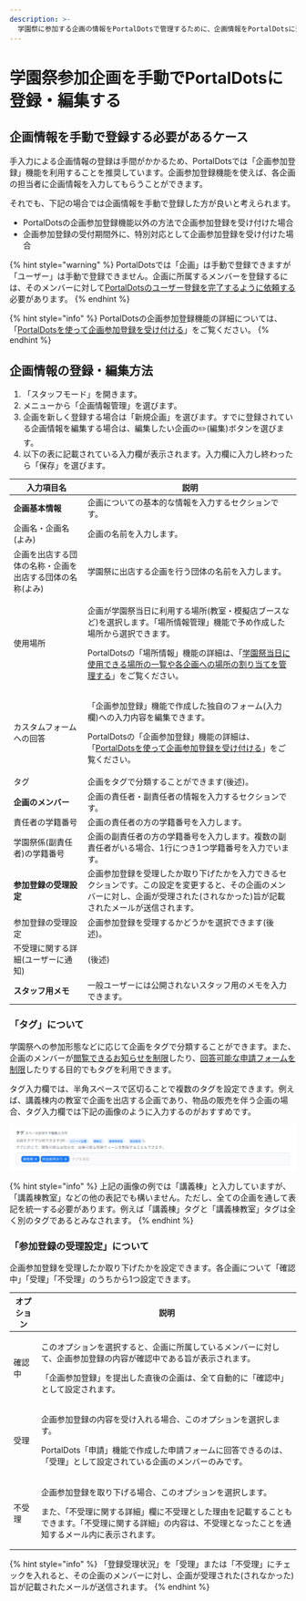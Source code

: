 ```yaml
---
description: >-
  学園祭に参加する企画の情報をPortalDotsで管理するために、企画情報をPortalDotsに登録する方法を説明します。また、PortalDotsに登録されている企画情報を編集する方法を説明します。
---
```


# 学園祭参加企画を手動でPortalDotsに登録・編集する

## 企画情報を手動で登録する必要があるケース

手入力による企画情報の登録は手間がかかるため、PortalDotsでは「企画参加登録」機能を利用することを推奨しています。企画参加登録機能を使えば、各企画の担当者に企画情報を入力してもらうことができます。

それでも、下記の場合では企画情報を手動で登録した方が良いと考えられます。

* PortalDotsの企画参加登録機能以外の方法で企画参加登録を受け付けた場合
* 企画参加登録の受付期間外に、特別対応として企画参加登録を受け付けた場合

{% hint style="warning" %}
PortalDotsでは「企画」は手動で登録できますが「ユーザー」は手動で登録できません。企画に所属するメンバーを登録するには、そのメンバーに対して[PortalDotsのユーザー登録を完了するように依頼する](../setup/user-registration.md)必要があります。
{% endhint %}

{% hint style="info" %}
PortalDotsの企画参加登録機能の詳細については、「[PortalDotsを使って企画参加登録を受け付ける](../features/circle-registration.md)」をご覧ください。
{% endhint %}

## 企画情報の登録・編集方法

1. 「スタッフモード」を開きます。
2. メニューから「企画情報管理」を選びます。
3. 企画を新しく登録する場合は「新規企画」を選びます。すでに登録されている企画情報を編集する場合は、編集したい企画の✏️(編集)ボタンを選びます。
4. 以下の表に記載されている入力欄が表示されます。入力欄に入力し終わったら「保存」を選びます。

| 入力項目名                         | 説明                                                                                                                                                                                           |
| ----------------------------- | -------------------------------------------------------------------------------------------------------------------------------------------------------------------------------------------- |
| **企画基本情報**                    | 企画についての基本的な情報を入力するセクションです。                                                                                                                                                                   |
| 企画名・企画名(よみ)                   | 企画の名前を入力します。                                                                                                                                                                                 |
| 企画を出店する団体の名称・企画を出店する団体の名称(よみ) | 学園祭に出店する企画を行う団体の名前を入力します。                                                                                                                                                                    |
| 使用場所                          | <p>企画が学園祭当日に利用する場所(教室・模擬店ブースなど)を選択します。「場所情報管理」機能で予め作成した場所から選択できます。</p><p></p><p>PortalDotsの「場所情報」機能の詳細は、「<a href="../features/places.md">学園祭当日に使用できる場所の一覧や各企画への場所の割り当てを管理する</a>」をご覧ください。</p> |
| カスタムフォームへの回答                  | <p>「企画参加登録」機能で作成した独自のフォーム(入力欄)への入力内容を編集できます。<br></p><p>PortalDotsの「企画参加登録」機能の詳細は、「<a href="../features/circle-registration.md">PortalDotsを使って企画参加登録を受け付ける</a>」をご覧ください。</p>                   |
| タグ                            | 企画をタグで分類することができます(後述)。                                                                                                                                                                       |
| **企画のメンバー**                   | 企画の責任者・副責任者の情報を入力するセクションです。                                                                                                                                                                  |
| 責任者の学籍番号                      | 企画の責任者の方の学籍番号を入力します。                                                                                                                                                                         |
| 学園祭係(副責任者)の学籍番号               | 企画の副責任者の方の学籍番号を入力します。複数の副責任者がいる場合、1行につき1つ学籍番号を入力でいます。                                                                                                                                        |
| **参加登録の受理設定**                 | 企画参加登録を受理したか取り下げたかを入力できるセクションです。この設定を変更すると、その企画のメンバーに対し、企画が受理された(されなかった)旨が記載されたメールが送信されます。                                                                                                   |
| 参加登録の受理設定                     | 企画参加登録を受理するかどうかを選択できます(後述)。                                                                                                                                                                  |
| 不受理に関する詳細(ユーザーに通知)            | (後述)                                                                                                                                                                                         |
| **スタッフ用メモ**                   | 一般ユーザーには公開されないスタッフ用のメモを入力できます。                                                                                                                                                               |

### 「タグ」について

学園祭への参加形態などに応じて企画をタグで分類することができます。また、企画のメンバーが[閲覧できるお知らせを制限](../features/pages.md#orasewonayznitsuite)したり、[回答可能な申請フォームを制限](../features/forms.md#fmuhenayznitsuite)したりする目的でもタグを利用できます。

タグ入力欄では、半角スペースで区切ることで複数のタグを設定できます。例えば、講義棟内の教室で企画を出店する企画であり、物品の販売を伴う企画の場合、タグ入力欄では下記の画像のように入力するのがおすすめです。

![タグの入力例](../.gitbook/assets/58610123-7645-49FE-8429-DAFA83A6AC74.png)

{% hint style="info" %}
上記の画像の例では「講義棟」と入力していますが、「講義棟教室」などの他の表記でも構いません。ただし、全ての企画を通して表記を統一する必要があります。例えば「講義棟」タグと「講義棟教室」タグは全く別のタグであるとみなされます。
{% endhint %}

### 「参加登録の受理設定」について

企画参加登録を受理したか取り下げたかを設定できます。各企画について「確認中」「受理」「不受理」のうちから1つ設定できます。

| オプション | 説明                                                                                                                                |
| ----- | --------------------------------------------------------------------------------------------------------------------------------- |
| 確認中   | <p>このオプションを選択すると、企画に所属しているメンバーに対して、企画参加登録の内容が確認中である旨が表示されます。</p><p></p><p>「企画参加登録」を提出した直後の企画は、全て自動的に「確認中」として設定されます。</p>           |
| 受理    | <p>企画参加登録の内容を受け入れる場合、このオプションを選択します。</p><p></p><p>PortalDots「申請」機能で作成した申請フォームに回答できるのは、「受理」として設定されている企画のメンバーのみです。</p>               |
| 不受理   | <p>企画参加登録を取り下げる場合、このオプションを選択します。</p><p></p><p>また、「不受理に関する詳細」欄に不受理とした理由を記載することもできます。「不受理に関する詳細」の内容は、不受理となったことを通知するメール内に表示されます。</p> |

{% hint style="info" %}
「登録受理状況」を「受理」または「不受理」にチェックを入れると、その企画のメンバーに対し、企画が受理された(されなかった)旨が記載されたメールが送信されます。
{% endhint %}
